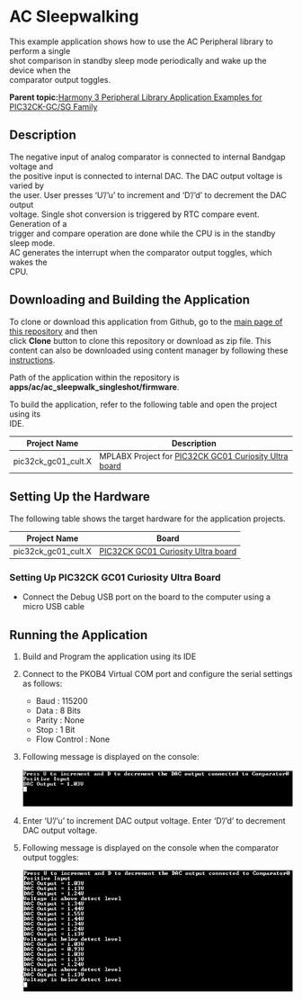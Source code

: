 # AC Sleepwalking

This example application shows how to use the AC Peripheral library to perform a single<br /> shot comparison in standby sleep mode periodically and wake up the device when the<br /> comparator output toggles.

**Parent topic:**[Harmony 3 Peripheral Library Application Examples for PIC32CK-GC/SG Family](GUID-5EB5829A-8D62-4A5E-B89B-DF7EF4E334A2.md)

## Description

The negative input of analog comparator is connected to internal Bandgap voltage and<br /> the positive input is connected to internal DAC. The DAC output voltage is varied by<br /> the user. User presses ‘U’/’u’ to increment and ‘D’/’d’ to decrement the DAC output<br /> voltage. Single shot conversion is triggered by RTC compare event. Generation of a<br /> trigger and compare operation are done while the CPU is in the standby sleep mode.<br /> AC generates the interrupt when the comparator output toggles, which wakes the<br /> CPU.

## Downloading and Building the Application

To clone or download this application from Github, go to the [main page of this repository](https://github.com/Microchip-MPLAB-Harmony/csp_apps_pic32ck_sg_gc) and then<br /> click **Clone** button to clone this repository or download as zip file. This<br /> content can also be downloaded using content manager by following these [instructions](https://github.com/Microchip-MPLAB-Harmony/contentmanager/wiki).

Path of the application within the repository is<br /> **apps/ac/ac\_sleepwalk\_singleshot/firmware**.

To build the application, refer to the following table and open the project using its<br /> IDE.

|Project Name|Description|
|------------|-----------|
|pic32ck\_gc01\_cult.X|MPLABX Project for [PIC32CK GC01 Curiosity Ultra board](https://www.microchip.com/en-us/development-tool/ea23j82a)|

## Setting Up the Hardware

The following table shows the target hardware for the application projects.

|Project Name|Board|
|------------|-----|
|pic32ck\_gc01\_cult.X|[PIC32CK GC01 Curiosity Ultra board](https://www.microchip.com/en-us/development-tool/ea23j82a)|

### Setting Up PIC32CK GC01 Curiosity Ultra Board

-   Connect the Debug USB port on the board to the computer using a micro USB cable

## Running the Application

1.  Build and Program the application using its IDE
2.  Connect to the PKOB4 Virtual COM port and configure the serial settings as follows:
    -   Baud : 115200
    -   Data : 8 Bits
    -   Parity : None
    -   Stop : 1 Bit
    -   Flow Control : None
3.  Following message is displayed on the console:

    ![](GUID-EA4F3549-A8D2-4526-B76A-9310183AAE4C-low.png)

4.  Enter ‘U’/’u’ to increment DAC output voltage. Enter ‘D’/’d’ to decrement DAC output voltage.
5.  Following message is displayed on the console when the comparator output toggles:

    ![](GUID-AD0AEE69-2327-467F-8A8C-7473E0E71E69-low.png)


